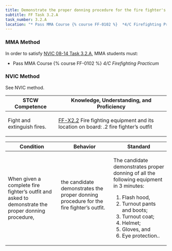 ```yaml
---
title: Demonstrate the proper donning procedure for the fire fighter's outfit
subtitle: FF Task 3.2.A 
task_number: 3.2.A
location: "* Pass MMA Course {% course FF-0102 %}  *4/C Firefighting Practicum*" 
---
```



### MMA Method

In order to satisfy  [NVIC 08-14  Task  3.2.A]({{site.baseurl}}/assets/images/nvic-08-14.pdf), MMA students must:

* Pass MMA Course {% course FF-0102 %}  *4/C Firefighting Practicum*


### NVIC Method

<a onclick="togglevisibility('nvic_methods')" >See NVIC method.</a>

<div id='nvic_methods' class='hide'>

<table>
<thead>
<tr>
<th class='forty'> STCW Competence </th>
<th class='sixty'> Knowledge, Understanding, and Proficiency </th>
</tr>
</thead>




<tbody>
<tr><td markdown='1'>

Fight and extinguish fires.

</td><td markdown='1'>

[FF-X2.2]({{site.baseurl}}/tables/612.html#FF-X2.2) Fire fighting equipment and its location on board:
.2  fire fighter’s outfit

</td></tr>


</tbody>
</table>


<table>
<thead>
<tr><th class='twenty'>  Condition </th><th class='twenty'> Behavior </th><th  class='sixty'>Standard </th></tr>
</thead>
<tbody >



<tr><td markdown='1'>

When given a complete fire fighter’s outfit and asked to demonstrate the proper donning procedure,

</td><td markdown='1'>

the candidate demonstrates the proper donning procedure for the fire fighter’s outfit.

<br>

<div class="tooltip">
<span class="tooltiptext">
</span>
</div>


</td><td markdown='1'>

The candidate demonstrates proper donning of all the following equipment in 3 minutes:
 
1.  Flash hood, 
2.  Turnout pants and boots; 
3.  Turnout coat; 
4.  Helmet; 
5.  Gloves, and 
6.  Eye protection..

</td></tr>
</tbody>
</table>
</div>
